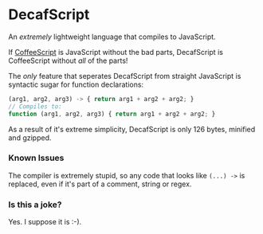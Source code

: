 DecafScript
===========

An *extremely* lightweight language that compiles to JavaScript.

If [CoffeeScript](https://github.com/jashkenas/coffee-script) is JavaScript without the bad parts, DecafScript is CoffeeScript without *all* of the parts!

The *only* feature that seperates DecafScript from straight JavaScript is syntactic sugar for function declarations:

```javascript
(arg1, arg2, arg3) -> { return arg1 + arg2 + arg2; }
// Compiles to:
function (arg1, arg2, arg3) { return arg1 + arg2 + arg2; }
```

As a result of it's extreme simplicity, DecafScript is only 126 bytes, minified and gzipped.

### Known Issues

The compiler is extremely stupid, so any code that looks like `(...) ->` is replaced, even if it's part of a comment, string or regex.

### Is this a joke?

Yes. I suppose it is :-).